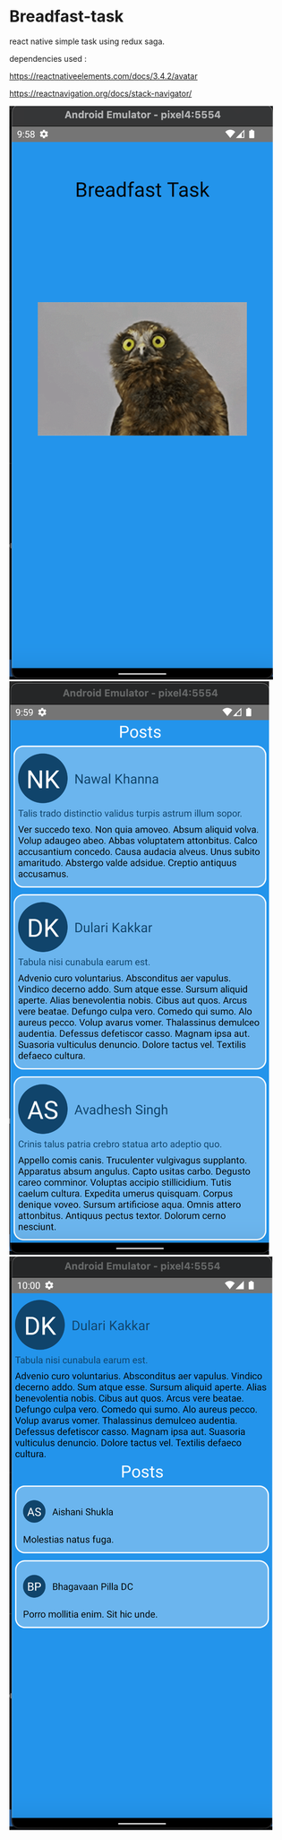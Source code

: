 # Breadfast-task
react native simple task using redux saga.

dependencies used :

  https://reactnativeelements.com/docs/3.4.2/avatar
  
  https://reactnavigation.org/docs/stack-navigator/
  
  ![ScreenShot](/blog/screen1.png?raw=true)
  ![ScreenShot](/blog/screen2.png?raw=true)
  ![ScreenShot](/blog/screen3.png?raw=true)
